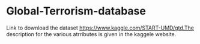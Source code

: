 # Global-Terrorism-database
Link to download the dataset
https://www.kaggle.com/START-UMD/gtd.The description for the various atrributes is given in the kaggele website.
